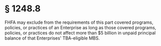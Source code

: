 # § 1248.8   

FHFA may exclude from the requirements of this part covered programs, policies, or practices of an Enterprise as long as those covered programs, policies, or practices do not affect more than $5 billion in unpaid principal balance of that Enterprises' TBA-eligible MBS.




